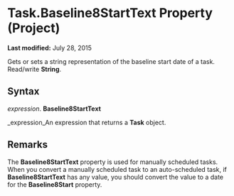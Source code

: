 
# Task.Baseline8StartText Property (Project)

 **Last modified:** July 28, 2015

Gets or sets a string representation of the baseline start date of a task. Read/write  **String**.

## Syntax

 _expression_. **Baseline8StartText**

 _expression_An expression that returns a  **Task** object.


## Remarks

The  **Baseline8StartText** property is used for manually scheduled tasks. When you convert a manually scheduled task to an auto-scheduled task, if **Baseline8StartText** has any value, you should convert the value to a date for the **Baseline8Start** property.

